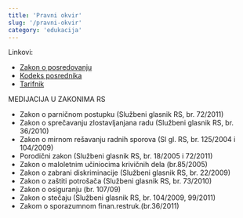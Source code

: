 ```yaml
---
title: 'Pravni okvir'
slug: '/pravni-okvir'
category: 'edukacija'
---
```


Linkovi:

- [Zakon o posredovanju](https://www.paragraf.rs/propisi_download/zakon_o_posredovanju_u_resavanju_sporova.pdf)
- [Kodeks posrednika](https://www.mpravde.gov.rs/files/Eti%C4%8Dki-kodeks-posrednika.pdf)
- [Tarifnik](https://www.paragraf.rs/propisi_download/pravilnik_o_tarifi_o_nagradama_i_naknadama_u_postupku_posredovanja.pdf)

MEDIJACIJA U ZAKONIMA RS

- Zakon o parničnom postupku (Službeni glasnik RS, br. 72/2011)
- Zakon o sprečavanju zlostavljanjana radu (Službeni glasnik RS, br. 36/2010)
- Zakon o mirnom rešavanju radnih sporova (Sl gl. RS, br. 125/2004 i 104/2009)
- Porodični zakon (Službeni glasnik RS, br. 18/2005 i 72/2011)
- Zakon o maloletnim učiniocima krivičnih dela (br.85/2005)
- Zakon o zabrani diskriminacije (Službeni glasnik RS, br. 22/2009)
- Zakon o zaštiti potrošača (Službeni glasnik RS, br. 73/2010)
- Zakon o osiguranju (br. 107/09)
- Zakon o stečaju (Službeni glasnik RS, br. 104/2009, 99/2011)
- Zakom o sporazumnom finan.restruk.(br.36/2011)